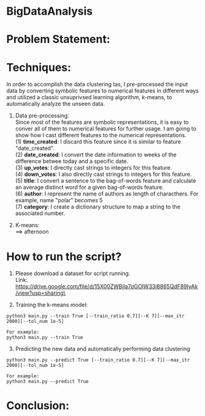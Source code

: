 # BigDataAnalysis
# Problem Statement:

# Techniques:
In order to accomplish the data clustering tas, I pre-processed the input data by converting symbolic features to numerical features in different ways and utilized a classic unsuprivsed learning algorithm, k-means, to automatically analyze the unseen data.

1. Data pre-processing: <br />
Since most of the features are symbolic representations, it is easy to conver all of them to numerical features for further usage. I am going to show how I cast different features to the numerical representations. <br />
(1) **time_created**: I discard this feature since it is similar to feature "date_created". <br />
(2) **date_created**: I convert the date information to weeks of the difference betwee today and a specific date. <br />
(3) **up_votes**: I directly cast strings to integers for this feature. <br />
(4) **down_votes**: I also directly cast strings to integers for this feature. <br />
(5) **title**: I convert a sentence to the bag-of-words feature and calculate an average distinct word for a given bag-of-words feature. <br />
(6) **author**: I represent the name of authors as length of characthers. For example, name "polar" becomes 5 <br />
(7) **category**: I create a dictionary structure to map a string to the associated number. <br />

2. K-means: <br />
==> afternoon



# How to run the script?
1. Please download a dataset for script running. <br />
Link: https://drive.google.com/file/d/15X00ZWBjla7qGOIW33j8865QdF89IyAk/view?usp=sharing\

2. Training the k-means model:
```
python3 main.py --train True [--train_ratio 0.7][--K 7][--max_itr 2000][--tol_num 1e-5]

For example:
python3 main.py --train True
```

3. Predicting the new data and automatically performing data clustering
```
python3 main.py --predict True [--train_ratio 0.7][--K 7][--max_itr 2000][--tol_num 1e-5]

For example:
python3 main.py --predict True
```

# Conclusion:
